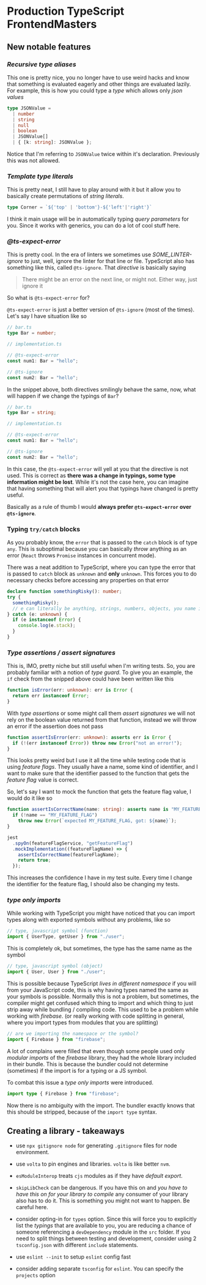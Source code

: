 # Production TypeScript FrontendMasters

## New notable features

### _Recursive type aliases_

This one is pretty nice, you no longer have to use weird hacks and know that something is evaluated eagerly and other things are evaluated lazily.
For example, this is how you could type a _type_ which allows only _json values_

```ts
type JSONValue =
  | number
  | string
  | null
  | boolean
  | JSONValue[]
  | { [k: string]: JSONValue };
```

Notice that I'm referring to `JSONValue` twice within it's declaration. Previously this was not allowed.

### _Template type literals_

This is pretty neat, I still have to play around with it but it allow you to basically create permutations of _string literals_.

```ts
type Corner = `${'top' | 'bottom'}-${'left'|'right'}`
```

I think it main usage will be in automatically typing _query parameters_ for you. Since it works with generics, you can do a lot of cool stuff here.

### _@ts-expect-error_

This is pretty cool. In the era of linters we sometimes use _SOME_LINTER-ignore_ to just, well, ignore the linter for that line or file.
TypeScript also has something like this, called `@ts-ignore`. That _directive_ is basically saying

> There might be an error on the next line, or might not. Either way, just ignore it

So what is `@ts-expect-error` for?

`@ts-expect-error` is just a better version of `@ts-ignore` (most of the times). Let's say I have situation like so

```ts
// bar.ts
type Bar = number;

// implementation.ts

// @ts-expect-error
const num1: Bar = "hello";

// @ts-ignore
const num2: Bar = "hello";
```

In the snippet above, both directives smilingly behave the same, now, what will happen if we change the typings of `Bar`?

```ts
// bar.ts
type Bar = string;

// implementation.ts

// @ts-expect-error
const num1: Bar = "hello";

// @ts-ignore
const num2: Bar = "hello";
```

In this case, the `@ts-expect-error` will yell at you that the directive is not used. This is correct as **there was a change in typings, some type information might be lost**.
While it's not the case here, you can imagine that having something that will alert you that typings have changed is pretty useful.

Basically as a rule of thumb I would **always prefer `@ts-expect-error` over `@ts-ignore`**.

### Typing `try/catch` blocks

As you probably know, the `error` that is passed to the `catch` block is of type `any`. This is suboptimal because you can basically _throw_ anything as an error (`React` throws `Promise` instances in concurrent mode).

There was a neat addition to TypeScript, where you can type the error that is passed to `catch` block as `unknown` and **only** `unknown`. This forces you to do necessary checks before accessing any properties on that error

```ts
declare function somethingRisky(): number;
try {
  somethingRisky();
  // e can literally be anything, strings, numbers, objects, you name it!
} catch (e: unknown) {
  if (e instanceof Error) {
    console.log(e.stack);
  }
}
```

### _Type assertions / assert signatures_

This is, IMO, pretty niche but still useful when I'm writing tests.
So, you are probably familiar with a notion of _type guard_. To give you an example, the `if` check from the snipped above could have been written like this

```ts
function isError(err: unknown): err is Error {
  return err instanceof Error;
}
```

With _type assertions_ or some might call them _assert signatures_ we will not rely on the boolean value returned from that function, instead we will throw an error if the assertion does not pass

```ts
function assertIsError(err: unknown): asserts err is Error {
  if (!(err instanceof Error)) throw new Error("not an error!");
}
```

This looks pretty weird but I use it all the time while testing code that is using _feature flags_. They usually have a name, some kind of identifier, and I want to make sure that the identifier passed to the function that gets the _feature flag_ value is correct.

So, let's say I want to mock the function that gets the feature flag value, I would do it like so

```ts
function assertIsCorrectName(name: string): asserts name is "MY_FEATURE_FLAG" {
  if (!name == "MY_FEATURE_FLAG")
    throw new Error(`expected MY_FEATURE_FLAG, got: ${name}`);
}

jest
  .spyOn(featureFlagService, "getFeatureFlag")
  .mockImplementation((featureFlagName) => {
    assertIsCorrectName(featureFlagName);
    return true;
  });
```

This increases the confidence I have in my test suite. Every time I change the identifier for the feature flag, I should also be changing my tests.

### _type only imports_

While working with TypeScript you might have noticed that you can import types along with exported symbols without any problems, like so

```ts
// type, javascript symbol (function)
import { UserType, getUser } from "./user";
```

This is completely ok, but sometimes, the type has the same name as the symbol

```ts
// type, javascript symbol (object)
import { User, User } from "./user";
```

This is possible because TypeScript _lives in different namespace_ if you will from your JavaScript code, this is why having types named the same as your symbols is possible.
Normally this is not a problem, but sometimes, the compiler might get confused which thing to import and which thing to just strip away while bundling / compiling code.
This used to be a problem while working with _firebase_. (or really working with code splitting in general, where you import types from modules that you are splitting)

```ts
// are we importing the namespace or the symbol?
import { Firebase } from "firebase";
```

A lot of complains were filled that even though some people used only _modular imports_ of the _firebase_ library, they had the whole library included in their bundle. This is because the bundler could not
determine (sometimes) if the import is for a typing or a JS symbol.

To combat this issue a _type only imports_ were introduced.

```ts
import type { Firebase } from "firebase";
```

Now there is no ambiguity with the import. The bundler exactly knows that this should be stripped, because of the `import type` syntax.

## Creating a library - takeaways

- use `npx gitignore node` for generating `.gitignore` files for node environment.

- use `volta` to pin engines and libraries. `volta` is like better `nvm`.

- `esModuleInterop` treats `cjs` modules as if they have _default export_.

- `skipLibCheck` can be dangerous. If you have this on and _you have to have this on for your library to compile_ any consumer of your library also has to do it.
  This is something you might not want to happen. Be careful here.

- consider opting-in for `types` option. Since this will force you to explicitly list the _typings_ that are available to you, you are reducing a chance of someone referencing a `devDependency` module in the `src` folder. If you need to split things between testing and development, consider using 2 `tsconfig.json` with different `include` statements.

- use `eslint --init` to setup `eslint` config fast

- consider adding separate `tsconfig` for `eslint`. You can specify the `projects` option
